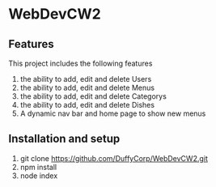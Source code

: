 # WebDevCW2

## Features
This project includes the following features

1. the ability to add, edit and delete Users
2. the ability to add, edit and delete Menus
3. the ability to add, edit and delete Categorys
4. the ability to add, edit and delete Dishes
5. A dynamic nav bar and home page to show new menus

## Installation and setup

1. git clone https://github.com/DuffyCorp/WebDevCW2.git
2. npm install
3. node index
